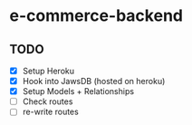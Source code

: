 # e-commerce-backend

## TODO

- [x] Setup Heroku
- [x] Hook into JawsDB (hosted on heroku)
- [x] Setup Models + Relationships
- [ ] Check routes
- [ ] re-write routes
